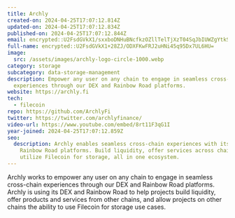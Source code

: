 ```yaml
---
title: Archly
created-on: 2024-04-25T17:07:12.814Z
updated-on: 2024-04-25T17:07:12.834Z
published-on: 2024-04-25T17:07:12.844Z
email: encrypted::U2FsdGVkX1/sxxboDNHuBNcfkzOZllTelTjXzT04SqJbIUWZgYtkS28GRceEvwVI
full-name: encrypted::U2FsdGVkX1+28ZJ/ODXFKwFRJ2uHNi45q95Dx7UL6HU=
image:
  src: /assets/images/archly-logo-circle-1000.webp
category: storage
subcategory: data-storage-management
description: Empower any user on any chain to engage in seamless cross-chain
  experiences through our DEX and Rainbow Road platforms.
website: https://archly.fi
tech:
  - filecoin
repo: https://github.com/ArchlyFi
twitter: https://twitter.com/archlyfinance/
video-url: https://www.youtube.com/embed/8rt11F3qG1I
year-joined: 2024-04-25T17:07:12.859Z
seo:
  description: Archly enables seamless cross-chain experiences with its DEX and
    Rainbow Road platforms. Build liquidity, offer services across chains, and
    utilize Filecoin for storage, all in one ecosystem.
---
```


Archly works to empower any user on any chain to engage in seamless cross-chain experiences through our DEX and Rainbow Road platforms. Archly is using its DEX and Rainbow Road to help projects build liquidity, offer products and services from other chains, and allow projects on other chains the ability to use Filecoin for storage use cases.
